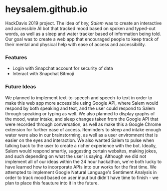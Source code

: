 # heysalem.github.io
HackDavis 2019 project. The idea of *hey, Salem* was to create an interactive and accessible AI bot that tracked mood based on spoken and typed-out words, as well as a sleep and water tracker based of information being told. Our goal was to create a web app that encouraged people to keep track of their mental and physical help with ease of access and accessibility.

### Features
- Login with Snapchat account for security of data
- Interact with Snapchat Bitmoji

### Future Ideas
We planned to implement text-to-speech and speech-to text in order to make this web app more accessible using Google API, where Salem would respond by both speaking and text, and the user could respond to Salem through speaking or typing as well. We also planned to display graphs of the mood, water intake, and sleep changes taken from the Google API that were recorded through conversation, as well as make this a Google Chrome extension for further ease of access. Reminders to sleep and intake enough water were also in our brainstorming, as well as a user enviromnent that is easier on the eyes and interaction. We also wanted Salem to pulse when talking back to the user to create a richer experience with the bot. Ideally, Salem would respond smartly, suggesting certain websites, making jokes, and such depending on what the user is saying. Although we did not implement all of our ideas within the 24 hour hackathon, we're both lucky to have learned how to incorporate APIs into our works for the first time. We attempted to implement Google Natural Language's Sentiment Analysis in order to track mood based on user input but didn't have time to finish - we plan to place this feauture into it in the future.
